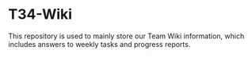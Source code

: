 # T34-Wiki
This repository is used to mainly store our Team Wiki information, which includes answers to weekly tasks and progress reports.
